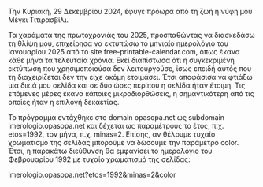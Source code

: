 Την Κυριακή, 29 Δεκεμβρίου 2024, έφυγε πρόωρα από τη ζωή η νύφη μου Μέγκι Τιτιρασβίλι.

Τα χαράματα της πρωτοχρονιάς του 2025, προσπαθώντας να διασκεδάσω τη θλίψη μου,
επιχείρησα να εκτυπώσω το μηνιαίο ημερολόγιο του Ιανουαρίου 2025 από το site free-printable-calendar.com,
όπως έκανα κάθε μήνα τα τελευταία χρόνια.
Εκεί διαπίστωσα ότι η συγκεκριμένη εκτύπωση που χρησιμοποιούσα δεν λειτουργούσε,
ίσως επειδή αυτός που τη διαχειρίζεται δεν την είχε ακόμη ετοιμάσει.
Έτσι αποφάσισα να φτιάξω μια δικιά μου σελίδα και σε δύο ώρες περίπου η σελίδα ήταν έτοιμη.
Τις επόμενες μέρες έκανα κάποιες μικροδιορθώσεις, η σημαντικότερη από τις οποίες ήταν η επιλογή δεκαετίας.

Το πρόγραμμα εντάχθηκε στο domain opasopa.net ως subdomain imerologio.opasopa.net
και δέχεται ως παραμέτρους το έτος, π.χ. etos=1992, τον μήνα, π.χ. minas=2.
Επίσης, αν θέλουμε τυχαίο χρωματισμό της σελίδας μπορούμε να δώσουμε την παράμετρο color.
Έτσι, η παρακάτω διεύθυνση θα εμφανίσει το ημερολόγιο του Φεβρουαρίου 1992 με τυχαίο χρωματισμό της σελίδας:

imerologio.opasopa.net?etos=1992&minas=2&color
